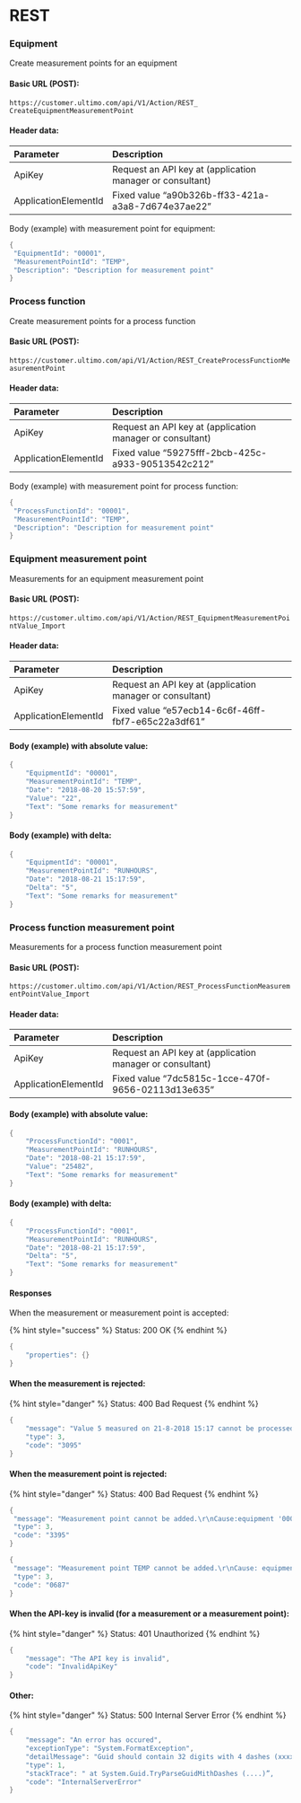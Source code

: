 # REST

### Equipment

Create measurement points for an equipment

#### Basic URL \(POST\):

`https://customer.ultimo.com/api/V1/Action/REST_ CreateEquipmentMeasurementPoint`

#### Header data:

| Parameter | Description |
| :--- | :--- |
| ApiKey | Request an API key at \(application manager or consultant\) |
| ApplicationElementId | Fixed value “a90b326b-ff33-421a-a3a8-7d674e37ae22” |

Body \(example\) with measurement point for equipment:

```csharp
{
 "EquipmentId": "00001",
 "MeasurementPointId": "TEMP",
 "Description": "Description for measurement point"
}
```

### Process function

Create measurement points for a process function

#### Basic URL \(POST\):

`https://customer.ultimo.com/api/V1/Action/REST_CreateProcessFunctionMeasurementPoint`

#### Header data:

| Parameter | Description |
| :--- | :--- |
| ApiKey | Request an API key at \(application manager or consultant\) |
| ApplicationElementId | Fixed value “59275fff-2bcb-425c-a933-90513542c212” |

Body \(example\) with measurement point for process function:

```csharp
{
 "ProcessFunctionId": "00001",
 "MeasurementPointId": "TEMP",
 "Description": "Description for measurement point"
}
```

### Equipment measurement point

Measurements for an equipment measurement point

#### Basic URL \(POST\):

`https://customer.ultimo.com/api/V1/Action/REST_EquipmentMeasurementPointValue_Import`

#### Header data:

| Parameter | Description |
| :--- | :--- |
| ApiKey | Request an API key at \(application manager or consultant\) |
| ApplicationElementId | Fixed value “e57ecb14-6c6f-46ff-fbf7-e65c22a3df61” |

#### Body \(example\) with absolute value:

```csharp
{
	"EquipmentId": "00001",
	"MeasurementPointId": "TEMP",
	"Date": "2018-08-20 15:57:59",
	"Value": "22",
	"Text": "Some remarks for measurement"
}
```

#### Body \(example\) with delta:

```csharp
{
	"EquipmentId": "00001",
	"MeasurementPointId": "RUNHOURS",
	"Date": "2018-08-21 15:17:59",
	"Delta": "5",
	"Text": "Some remarks for measurement"
}
```

### Process function measurement point

Measurements for a process function measurement point

#### Basic URL \(POST\):

`https://customer.ultimo.com/api/V1/Action/REST_ProcessFunctionMeasurementPointValue_Import`

#### Header data:

| Parameter | Description |
| :--- | :--- |
| ApiKey | Request an API key at \(application manager or consultant\) |
| ApplicationElementId | Fixed value “7dc5815c-1cce-470f-9656-02113d13e635” |

#### Body \(example\) with absolute value:

```csharp
{
	"ProcessFunctionId": "0001",
	"MeasurementPointId": "RUNHOURS",
	"Date": "2018-08-21 15:17:59",
	"Value": "25482",
	"Text": "Some remarks for measurement"
}
```

#### Body \(example\) with delta:

```csharp
{
	"ProcessFunctionId": "0001",
	"MeasurementPointId": "RUNHOURS",
	"Date": "2018-08-21 15:17:59",
	"Delta": "5",
	"Text": "Some remarks for measurement"
}
```

#### Responses

When the measurement or measurement point is accepted:

{% hint style="success" %}
Status: 200 OK
{% endhint %}

```csharp
{
	"properties": {} 
}
```

#### When the measurement is rejected:

{% hint style="danger" %}
Status: 400 Bad Request
{% endhint %}

```csharp
{
	"message": "Value 5 measured on 21-8-2018 15:17 cannot be processed.\r\nCause: measurement point '000011222 - DEFAULT' was not found.",
	"type": 3, 
	"code": "3095" 
}
```

#### When the measurement point is rejected:

{% hint style="danger" %}
Status: 400 Bad Request
{% endhint %}

```csharp
{
 "message": "Measurement point cannot be added.\r\nCause:equipment '000011222' was not found.",
 "type": 3,
 "code": "3395"
}
```

```csharp
{
 "message": "Measurement point TEMP cannot be added.\r\nCause: equipment 00001 has already been linked to the selected measurement point.",
 "type": 3,
 "code": "0687"
}
```

#### When the API-key is invalid \(for a measurement or a measurement point\):

{% hint style="danger" %}
Status: 401 Unauthorized
{% endhint %}

```csharp
{
	"message": "The API key is invalid",
	"code": "InvalidApiKey"
}
```

#### Other:

{% hint style="danger" %}
Status: 500 Internal Server Error
{% endhint %}

```csharp
{
	"message": "An error has occured", 
	"exceptionType": "System.FormatException", 
	"detailMessage": "Guid should contain 32 digits with 4 dashes (xxxxxxxx-xxxx-xxxx-xxxx-xx)",  
	"type": 1, 
	"stackTrace": " at System.Guid.TryParseGuidMithDashes (....)”,
	"code": "InternalServerError" 
}
```

### 

